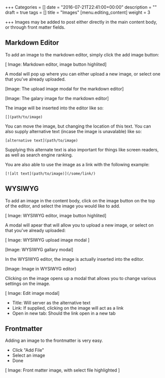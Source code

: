 +++
Categories = []
date = "2016-07-21T22:41:00+00:00"
description = ""
draft = true
tags = []
title = "Images"
[menu.editing_content]
weight = 3

+++
Images may be added to post either directly in the main content body, or through front matter fields. 

## Markdown Editor

To add an image to the markdown editor, simply click the add image button:

[ Image: Markdown editor, image button highlited]

A modal will pop up where you can either upload a new image, or select one that you've already uploaded.

[Image: The upload image modal for the markdown editor]

[Image: The galary image for the markdown editor]

The image will be inserted into the editor like so:

`[](path/to/image)`

You can move the image, but changing the location of this text. You can also supply alternative text (incase the image is unavalable) like so:

`[alternative text](path/to/image)`

Supplying this alternate text is also important for things like screen readers, as well as search engine ranking.

You are also able to use the image as a link with the following example:

`[![alt text](path/to/image)](/some/link/)`

## WYSIWYG

To add an image in the content body, click on the image button on the top of the editor, and select the image you would like to add. 

[ Image: WYSIWYG editor, image button highlited]

A modal will apear that will allow you to upload a new image, or select on that you've already uploaded:

[ Image: WYSIWYG upload image modal ]

[Image: WYSIWYG gallary modal]

In the WYSIWYG editor, the image is actually inserted into the editor.

[Image: Image in WYSIWYG editor}

Clicking on the image opens up a modal that allows you to change various settings on the image.

[ Image: Edit image modal]

- Title: Will server as the alternative text
- Link: If supplied, clicking on the image will act as a link
- Open in new tab: Should the link open in a new tab

## Frontmatter

Adding an image to the frontmatter is very easy.

- Click "Add File"
- Select an image
- Done

[ Image: Front matter image, with select file highlighted ]